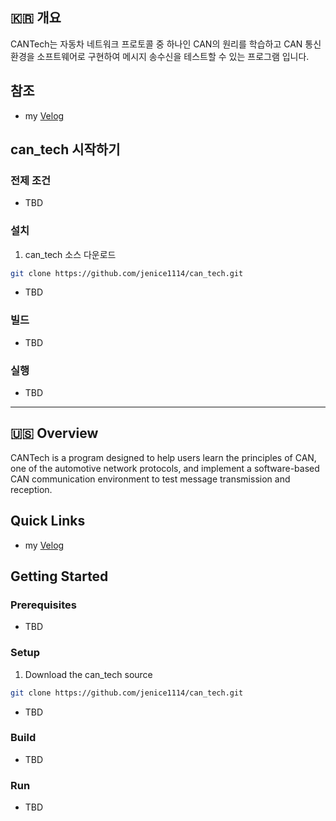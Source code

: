 ## 🇰🇷 개요
CANTech는 자동차 네트워크 프로토콜 중 하나인 CAN의 원리를 학습하고 CAN 통신 환경을 소프트웨어로 구현하여 메시지 송수신을 테스트할 수 있는 프로그램 입니다.

## 참조
* my [Velog](https://velog.io/@jenice/series/Toy-Project)

## can_tech 시작하기

### 전제 조건
* TBD

### 설치
1. can_tech 소스 다운로드

```bash
git clone https://github.com/jenice1114/can_tech.git
```

* TBD

### 빌드
* TBD

### 실행
* TBD

***

## 🇺🇸 Overview
CANTech is a program designed to help users learn the principles of CAN, one of the automotive network protocols, and implement a software-based CAN communication environment to test message transmission and reception.

## Quick Links
* my [Velog](https://velog.io/@jenice/series/Toy-Project)

## Getting Started

### Prerequisites
* TBD

### Setup
1. Download the can_tech source

```bash
git clone https://github.com/jenice1114/can_tech.git
```

* TBD

### Build
* TBD

### Run
* TBD
